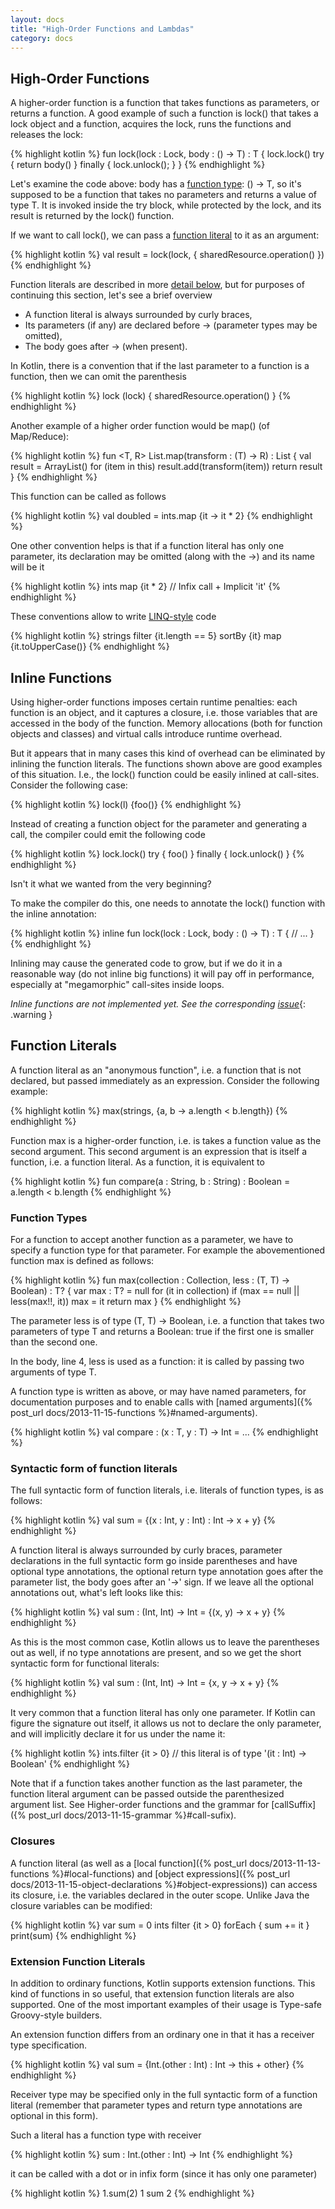 ```yaml
---
layout: docs
title: "High-Order Functions and Lambdas"
category: docs
---
```


## High-Order Functions

A higher-order function is a function that takes functions as parameters, or returns a function. A good example of such a function is lock() that takes a lock object and a function, acquires the lock, runs the functions and releases the lock:

{% highlight kotlin %}
fun lock<T>(lock : Lock, body : () -> T) : T {
  lock.lock()
  try {
    return body()
  }
  finally {
    lock.unlock();
  }
}
{% endhighlight %}

Let's examine the code above: body has a [function type](#function-types): () -> T, so it's supposed to be a function that takes no parameters and returns a value of type T. It is invoked inside the try block, while protected by the lock, and its result is returned by the lock() function.

If we want to call lock(), we can pass a [function literal](#function-literals) to it as an argument:

{% highlight kotlin %}
val result = lock(lock, { sharedResource.operation() })
{% endhighlight %}

Function literals are described in more [detail below](#function-literals), but for purposes of continuing this section, let's see a brief overview

* A function literal is always surrounded by curly braces,
* Its parameters (if any) are declared before -> (parameter types may be omitted),
* The body goes after -> (when present).

In Kotlin, there is a convention that if the last parameter to a function is a function, then we can omit the parenthesis

{% highlight kotlin %}
lock (lock) {
  sharedResource.operation()
}
{% endhighlight %}

Another example of a higher order function would be map() (of Map/Reduce):

{% highlight kotlin %}
fun <T, R> List<T>.map(transform : (T) -> R) : List<R> {
  val result = ArrayList<R>()
  for (item in this)
    result.add(transform(item))
  return result
}
{% endhighlight %}

This function can be called as follows

{% highlight kotlin %}
val doubled = ints.map {it -> it * 2}
{% endhighlight %}

One other convention helps is that if a function literal has only one parameter, its declaration may be omitted (along with the ->) and its name will be it

{% highlight kotlin %}
ints map {it * 2} // Infix call + Implicit 'it'
{% endhighlight %}

These conventions allow to write [LINQ-style](http://msdn.microsoft.com/en-us/library/bb308959.aspx) code

{% highlight kotlin %}
strings filter {it.length == 5} sortBy {it} map {it.toUpperCase()}
{% endhighlight %}

## Inline Functions

Using higher-order functions imposes certain runtime penalties: each function is an object, and it captures a closure, i.e. those variables that are accessed in the body of the function. Memory allocations (both for function objects and classes) and virtual calls introduce runtime overhead.

But it appears that in many cases this kind of overhead can be eliminated by inlining the function literals. The functions shown above are good examples of this situation. I.e., the lock() function could be easily inlined at call-sites. Consider the following case:

{% highlight kotlin %}
lock(l) {foo()}
{% endhighlight %}

Instead of creating a function object for the parameter and generating a call, the compiler could emit the following code

{% highlight kotlin %}
lock.lock()
try {
  foo()
}
finally {
  lock.unlock()
}
{% endhighlight %}

Isn't it what we wanted from the very beginning?

To make the compiler do this, one needs to annotate the lock() function with the inline annotation:

{% highlight kotlin %}
inline fun lock<T>(lock : Lock, body : () -> T) : T {
  // ...
}
{% endhighlight %}

Inlining may cause the generated code to grow, but if we do it in a reasonable way (do not inline big functions) it will pay off in performance, especially at "megamorphic" call-sites inside loops.

*Inline functions are not implemented yet. See the corresponding [issue](http://youtrack.jetbrains.com/issue/KT-1434)*{: .warning }


## Function Literals

A function literal as an "anonymous function", i.e. a function that is not declared, but passed immediately as an expression. Consider the following example:

{% highlight kotlin %}
max(strings, {a, b -> a.length < b.length})
{% endhighlight %}

Function max is a higher-order function, i.e. is takes a function value as the second argument. This second argument is an expression that is itself a function, i.e. a function literal. As a function, it is equivalent to

{% highlight kotlin %}
fun compare(a : String, b : String) : Boolean = a.length < b.length
{% endhighlight %}

### Function Types

For a function to accept another function as a parameter, we have to specify a function type for that parameter. For example the abovementioned function max is defined as follows:

{% highlight kotlin %}
fun max<T>(collection : Collection<out T>, less : (T, T) -> Boolean) : T? {
  var max : T? = null
  for (it in collection)
    if (max == null || less(max!!, it))
      max = it
  return max
}
{% endhighlight %}

The parameter less is of type (T, T) -> Boolean, i.e. a function that takes two parameters of type T and returns a Boolean: true if the first one is smaller than the second one.

In the body, line 4, less is used as a function: it is called by passing two arguments of type T.

A function type is written as above, or may have named parameters, for documentation purposes and to enable calls with [named arguments]({% post_url docs/2013-11-15-functions %}#named-arguments).

{% highlight kotlin %}
val compare : (x : T, y : T) -> Int = ...
{% endhighlight %}

### Syntactic form of function literals

The full syntactic form of function literals, i.e. literals of function types, is as follows:

{% highlight kotlin %}
val sum = {(x : Int, y : Int) : Int -> x + y}
{% endhighlight %}

A function literal is always surrounded by curly braces,
parameter declarations in the full syntactic form go inside parentheses and have optional type annotations,
the optional return type annotation goes after the parameter list,
the body goes after an '->' sign.
If we leave all the optional annotations out, what's left looks like this:

{% highlight kotlin %}
val sum : (Int, Int) -> Int = {(x, y) -> x + y}
{% endhighlight %}

As this is the most common case, Kotlin allows us to leave the parentheses out as well, if no type annotations are present, and so we get the short syntactic form for functional literals:

{% highlight kotlin %}
val sum : (Int, Int) -> Int = {x, y -> x + y}
{% endhighlight %}

It very common that a function literal has only one parameter. If Kotlin can figure the signature out itself, it allows us not to declare the only parameter, and will implicitly declare it for us under the name it:

{% highlight kotlin %}
ints.filter {it > 0} // this literal is of type '(it : Int) -> Boolean'
{% endhighlight %}

Note that if a function takes another function as the last parameter, the function literal argument can be passed outside the parenthesized argument list. See Higher-order functions and the grammar for [callSuffix]({% post_url docs/2013-11-15-grammar %}#call-sufix).

### Closures

A function literal (as well as a [local function]({% post_url docs/2013-11-13-functions %}#local-functions) and [object expressions]({% post_url docs/2013-11-15-object-declarations %}#object-expressions)) can access its closure, i.e. the variables declared in the outer scope. Unlike Java the closure variables can be modified:

{% highlight kotlin %}
var sum = 0
ints filter {it > 0} forEach {
  sum += it
}
print(sum)
{% endhighlight %}

### Extension Function Literals

In addition to ordinary functions, Kotlin supports extension functions. This kind of functions in so useful, that extension function literals are also supported. One of the most important examples of their usage is Type-safe Groovy-style builders.

An extension function differs from an ordinary one in that it has a receiver type specification.

{% highlight kotlin %}
val sum = {Int.(other : Int) : Int -> this + other}
{% endhighlight %}

Receiver type may be specified only in the full syntactic form of a function literal (remember that parameter types and return type annotations are optional in this form).

Such a literal has a function type with receiver

{% highlight kotlin %}
sum : Int.(other : Int) -> Int
{% endhighlight %}

it can be called with a dot or in infix form (since it has only one parameter)

{% highlight kotlin %}
1.sum(2)
1 sum 2
{% endhighlight %}






